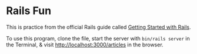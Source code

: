 # Rails Fun

This is practice from the official Rails guide called [Getting Started with Rails](https://guides.rubyonrails.org/getting_started.html). 

To use this program, clone the file, start the server with `bin/rails server` in the Terminal, & visit [http://localhost:3000/articles](http://localhost:3000/articles) in the browser.

